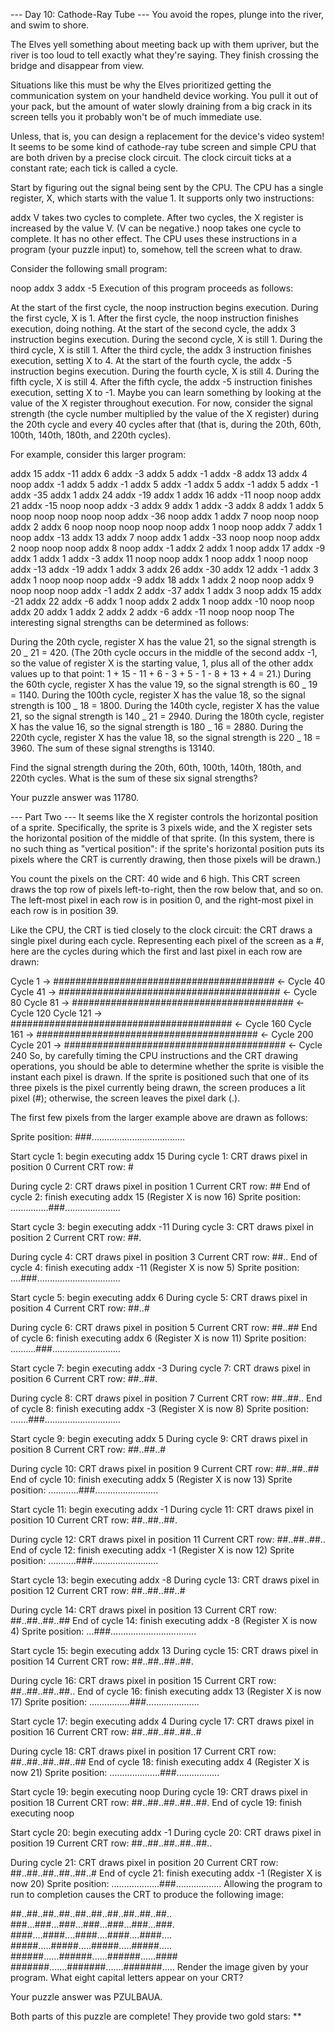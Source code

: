 --- Day 10: Cathode-Ray Tube ---
You avoid the ropes, plunge into the river, and swim to shore.

The Elves yell something about meeting back up with them upriver, but the river is too loud to tell exactly what they're saying. They finish crossing the bridge and disappear from view.

Situations like this must be why the Elves prioritized getting the communication system on your handheld device working. You pull it out of your pack, but the amount of water slowly draining from a big crack in its screen tells you it probably won't be of much immediate use.

Unless, that is, you can design a replacement for the device's video system! It seems to be some kind of cathode-ray tube screen and simple CPU that are both driven by a precise clock circuit. The clock circuit ticks at a constant rate; each tick is called a cycle.

Start by figuring out the signal being sent by the CPU. The CPU has a single register, X, which starts with the value 1. It supports only two instructions:

addx V takes two cycles to complete. After two cycles, the X register is increased by the value V. (V can be negative.)
noop takes one cycle to complete. It has no other effect.
The CPU uses these instructions in a program (your puzzle input) to, somehow, tell the screen what to draw.

Consider the following small program:

noop
addx 3
addx -5
Execution of this program proceeds as follows:

At the start of the first cycle, the noop instruction begins execution. During the first cycle, X is 1. After the first cycle, the noop instruction finishes execution, doing nothing.
At the start of the second cycle, the addx 3 instruction begins execution. During the second cycle, X is still 1.
During the third cycle, X is still 1. After the third cycle, the addx 3 instruction finishes execution, setting X to 4.
At the start of the fourth cycle, the addx -5 instruction begins execution. During the fourth cycle, X is still 4.
During the fifth cycle, X is still 4. After the fifth cycle, the addx -5 instruction finishes execution, setting X to -1.
Maybe you can learn something by looking at the value of the X register throughout execution. For now, consider the signal strength (the cycle number multiplied by the value of the X register) during the 20th cycle and every 40 cycles after that (that is, during the 20th, 60th, 100th, 140th, 180th, and 220th cycles).

For example, consider this larger program:

addx 15
addx -11
addx 6
addx -3
addx 5
addx -1
addx -8
addx 13
addx 4
noop
addx -1
addx 5
addx -1
addx 5
addx -1
addx 5
addx -1
addx 5
addx -1
addx -35
addx 1
addx 24
addx -19
addx 1
addx 16
addx -11
noop
noop
addx 21
addx -15
noop
noop
addx -3
addx 9
addx 1
addx -3
addx 8
addx 1
addx 5
noop
noop
noop
noop
noop
addx -36
noop
addx 1
addx 7
noop
noop
noop
addx 2
addx 6
noop
noop
noop
noop
noop
addx 1
noop
noop
addx 7
addx 1
noop
addx -13
addx 13
addx 7
noop
addx 1
addx -33
noop
noop
noop
addx 2
noop
noop
noop
addx 8
noop
addx -1
addx 2
addx 1
noop
addx 17
addx -9
addx 1
addx 1
addx -3
addx 11
noop
noop
addx 1
noop
addx 1
noop
noop
addx -13
addx -19
addx 1
addx 3
addx 26
addx -30
addx 12
addx -1
addx 3
addx 1
noop
noop
noop
addx -9
addx 18
addx 1
addx 2
noop
noop
addx 9
noop
noop
noop
addx -1
addx 2
addx -37
addx 1
addx 3
noop
addx 15
addx -21
addx 22
addx -6
addx 1
noop
addx 2
addx 1
noop
addx -10
noop
noop
addx 20
addx 1
addx 2
addx 2
addx -6
addx -11
noop
noop
noop
The interesting signal strengths can be determined as follows:

During the 20th cycle, register X has the value 21, so the signal strength is 20 _ 21 = 420. (The 20th cycle occurs in the middle of the second addx -1, so the value of register X is the starting value, 1, plus all of the other addx values up to that point: 1 + 15 - 11 + 6 - 3 + 5 - 1 - 8 + 13 + 4 = 21.)
During the 60th cycle, register X has the value 19, so the signal strength is 60 _ 19 = 1140.
During the 100th cycle, register X has the value 18, so the signal strength is 100 _ 18 = 1800.
During the 140th cycle, register X has the value 21, so the signal strength is 140 _ 21 = 2940.
During the 180th cycle, register X has the value 16, so the signal strength is 180 _ 16 = 2880.
During the 220th cycle, register X has the value 18, so the signal strength is 220 _ 18 = 3960.
The sum of these signal strengths is 13140.

Find the signal strength during the 20th, 60th, 100th, 140th, 180th, and 220th cycles. What is the sum of these six signal strengths?

Your puzzle answer was 11780.

--- Part Two ---
It seems like the X register controls the horizontal position of a sprite. Specifically, the sprite is 3 pixels wide, and the X register sets the horizontal position of the middle of that sprite. (In this system, there is no such thing as "vertical position": if the sprite's horizontal position puts its pixels where the CRT is currently drawing, then those pixels will be drawn.)

You count the pixels on the CRT: 40 wide and 6 high. This CRT screen draws the top row of pixels left-to-right, then the row below that, and so on. The left-most pixel in each row is in position 0, and the right-most pixel in each row is in position 39.

Like the CPU, the CRT is tied closely to the clock circuit: the CRT draws a single pixel during each cycle. Representing each pixel of the screen as a #, here are the cycles during which the first and last pixel in each row are drawn:

Cycle 1 -> ######################################## <- Cycle 40
Cycle 41 -> ######################################## <- Cycle 80
Cycle 81 -> ######################################## <- Cycle 120
Cycle 121 -> ######################################## <- Cycle 160
Cycle 161 -> ######################################## <- Cycle 200
Cycle 201 -> ######################################## <- Cycle 240
So, by carefully timing the CPU instructions and the CRT drawing operations, you should be able to determine whether the sprite is visible the instant each pixel is drawn. If the sprite is positioned such that one of its three pixels is the pixel currently being drawn, the screen produces a lit pixel (#); otherwise, the screen leaves the pixel dark (.).

The first few pixels from the larger example above are drawn as follows:

Sprite position: ###.....................................

Start cycle 1: begin executing addx 15
During cycle 1: CRT draws pixel in position 0
Current CRT row: #

During cycle 2: CRT draws pixel in position 1
Current CRT row: ##
End of cycle 2: finish executing addx 15 (Register X is now 16)
Sprite position: ...............###......................

Start cycle 3: begin executing addx -11
During cycle 3: CRT draws pixel in position 2
Current CRT row: ##.

During cycle 4: CRT draws pixel in position 3
Current CRT row: ##..
End of cycle 4: finish executing addx -11 (Register X is now 5)
Sprite position: ....###.................................

Start cycle 5: begin executing addx 6
During cycle 5: CRT draws pixel in position 4
Current CRT row: ##..#

During cycle 6: CRT draws pixel in position 5
Current CRT row: ##..##
End of cycle 6: finish executing addx 6 (Register X is now 11)
Sprite position: ..........###...........................

Start cycle 7: begin executing addx -3
During cycle 7: CRT draws pixel in position 6
Current CRT row: ##..##.

During cycle 8: CRT draws pixel in position 7
Current CRT row: ##..##..
End of cycle 8: finish executing addx -3 (Register X is now 8)
Sprite position: .......###..............................

Start cycle 9: begin executing addx 5
During cycle 9: CRT draws pixel in position 8
Current CRT row: ##..##..#

During cycle 10: CRT draws pixel in position 9
Current CRT row: ##..##..##
End of cycle 10: finish executing addx 5 (Register X is now 13)
Sprite position: ............###.........................

Start cycle 11: begin executing addx -1
During cycle 11: CRT draws pixel in position 10
Current CRT row: ##..##..##.

During cycle 12: CRT draws pixel in position 11
Current CRT row: ##..##..##..
End of cycle 12: finish executing addx -1 (Register X is now 12)
Sprite position: ...........###..........................

Start cycle 13: begin executing addx -8
During cycle 13: CRT draws pixel in position 12
Current CRT row: ##..##..##..#

During cycle 14: CRT draws pixel in position 13
Current CRT row: ##..##..##..##
End of cycle 14: finish executing addx -8 (Register X is now 4)
Sprite position: ...###..................................

Start cycle 15: begin executing addx 13
During cycle 15: CRT draws pixel in position 14
Current CRT row: ##..##..##..##.

During cycle 16: CRT draws pixel in position 15
Current CRT row: ##..##..##..##..
End of cycle 16: finish executing addx 13 (Register X is now 17)
Sprite position: ................###.....................

Start cycle 17: begin executing addx 4
During cycle 17: CRT draws pixel in position 16
Current CRT row: ##..##..##..##..#

During cycle 18: CRT draws pixel in position 17
Current CRT row: ##..##..##..##..##
End of cycle 18: finish executing addx 4 (Register X is now 21)
Sprite position: ....................###.................

Start cycle 19: begin executing noop
During cycle 19: CRT draws pixel in position 18
Current CRT row: ##..##..##..##..##.
End of cycle 19: finish executing noop

Start cycle 20: begin executing addx -1
During cycle 20: CRT draws pixel in position 19
Current CRT row: ##..##..##..##..##..

During cycle 21: CRT draws pixel in position 20
Current CRT row: ##..##..##..##..##..#
End of cycle 21: finish executing addx -1 (Register X is now 20)
Sprite position: ...................###..................
Allowing the program to run to completion causes the CRT to produce the following image:

##..##..##..##..##..##..##..##..##..##..
###...###...###...###...###...###...###.
####....####....####....####....####....
#####.....#####.....#####.....#####.....
######......######......######......####
#######.......#######.......#######.....
Render the image given by your program. What eight capital letters appear on your CRT?

Your puzzle answer was PZULBAUA.

Both parts of this puzzle are complete! They provide two gold stars: \*\*
